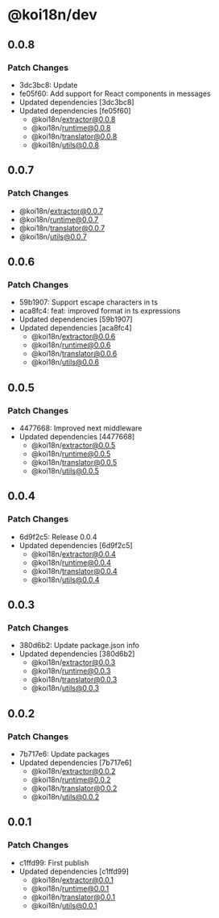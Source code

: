 # @koi18n/dev

## 0.0.8

### Patch Changes

- 3dc3bc8: Update
- fe05f60: Add support for React components in messages
- Updated dependencies [3dc3bc8]
- Updated dependencies [fe05f60]
  - @koi18n/extractor@0.0.8
  - @koi18n/runtime@0.0.8
  - @koi18n/translator@0.0.8
  - @koi18n/utils@0.0.8

## 0.0.7

### Patch Changes

- @koi18n/extractor@0.0.7
- @koi18n/runtime@0.0.7
- @koi18n/translator@0.0.7
- @koi18n/utils@0.0.7

## 0.0.6

### Patch Changes

- 59b1907: Support escape characters in ts
- aca8fc4: feat: improved format in ts expressions
- Updated dependencies [59b1907]
- Updated dependencies [aca8fc4]
  - @koi18n/extractor@0.0.6
  - @koi18n/runtime@0.0.6
  - @koi18n/translator@0.0.6
  - @koi18n/utils@0.0.6

## 0.0.5

### Patch Changes

- 4477668: Improved next middleware
- Updated dependencies [4477668]
  - @koi18n/extractor@0.0.5
  - @koi18n/runtime@0.0.5
  - @koi18n/translator@0.0.5
  - @koi18n/utils@0.0.5

## 0.0.4

### Patch Changes

- 6d9f2c5: Release 0.0.4
- Updated dependencies [6d9f2c5]
  - @koi18n/extractor@0.0.4
  - @koi18n/runtime@0.0.4
  - @koi18n/translator@0.0.4
  - @koi18n/utils@0.0.4

## 0.0.3

### Patch Changes

- 380d6b2: Update package.json info
- Updated dependencies [380d6b2]
  - @koi18n/extractor@0.0.3
  - @koi18n/runtime@0.0.3
  - @koi18n/translator@0.0.3
  - @koi18n/utils@0.0.3

## 0.0.2

### Patch Changes

- 7b717e6: Update packages
- Updated dependencies [7b717e6]
  - @koi18n/extractor@0.0.2
  - @koi18n/runtime@0.0.2
  - @koi18n/translator@0.0.2
  - @koi18n/utils@0.0.2

## 0.0.1

### Patch Changes

- c1ffd99: First publish
- Updated dependencies [c1ffd99]
  - @koi18n/extractor@0.0.1
  - @koi18n/runtime@0.0.1
  - @koi18n/translator@0.0.1
  - @koi18n/utils@0.0.1
